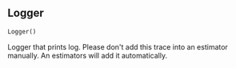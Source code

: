 ## Logger
```python
Logger()
```
Logger that prints log. Please don't add this trace into an estimator manually. An estimators will add it        automatically.    